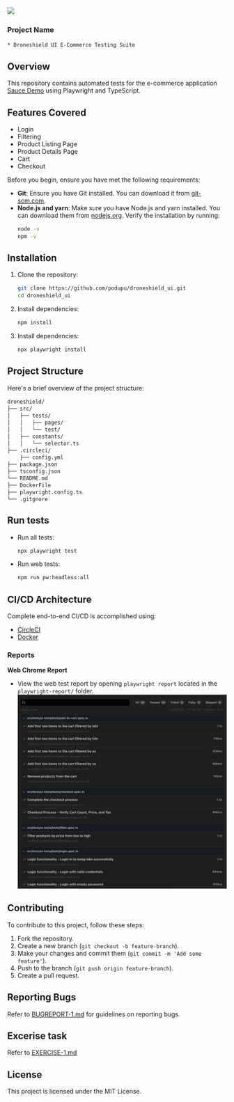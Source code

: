 
<img src="img/circleci.png" width="900">

### Project Name 
    * Droneshield UI E-Commerce Testing Suite

## Overview
This repository contains automated tests for the e-commerce application [Sauce Demo](https://www.saucedemo.com/) using Playwright and TypeScript.

## Features Covered
- Login
- Filtering
- Product Listing Page
- Product Details Page
- Cart
- Checkout

Before you begin, ensure you have met the following requirements:

- **Git**: Ensure you have Git installed. You can download it from [git-scm.com](https://git-scm.com/).
- **Node.js and yarn**: Make sure you have Node.js and yarn installed. You can download them from [nodejs.org](https://nodejs.org/). Verify the installation by running:
  ```bash
  node -v
  npm -v
  ```

## Installation
1. Clone the repository:
   ```bash
   git clone https://github.com/podupu/droneshield_ui.git
   cd droneshield_ui
   ```

2. Install dependencies:
   ```bash
   npm install
   ```

3. Install dependencies:
   ```bash
   npx playwright install
   ```

## Project Structure

Here's a brief overview of the project structure:

```
droneshield/
├── src/
│   ├── tests/
│   │   ├── pages/
│   │   └── test/
│   ├── constants/
│   │   └── selector.ts
├── .circleci/
    ├── config.yml
├── package.json
├── tsconfig.json
└── README.md
├── DockerFile
├── playwright.config.ts
└── .gitgnore
```


## Run tests

* Run all tests:
    ```bash
    npx playwright test
    ```

* Run web tests:
    ```bash
    npm run pw:headless:all
    ```

## CI/CD Architecture

Complete end-to-end CI/CD is accomplished using:

* [CircleCI](https://circleci.com/gh/PODHUPU/petcircle/tree/master)
* [Docker](https://hub.docker.com/)

### Reports

**Web Chrome Report**

* View the web test report by opening `playwright report` located in the `playwright-report/` folder.
    <img src="img/report_1.png" width="600">

## Contributing

To contribute to this project, follow these steps:

1. Fork the repository.
2. Create a new branch (`git checkout -b feature-branch`).
3. Make your changes and commit them (`git commit -m 'Add some feature'`).
4. Push to the branch (`git push origin feature-branch`).
5. Create a pull request.

## Reporting Bugs
Refer to [BUGREPORT-1.md](BUGREPORT-1.md) for guidelines on reporting bugs.

## Excerise task
Refer to [EXERCISE-1.md](EXERCISE-1.md)

## License
This project is licensed under the MIT License.